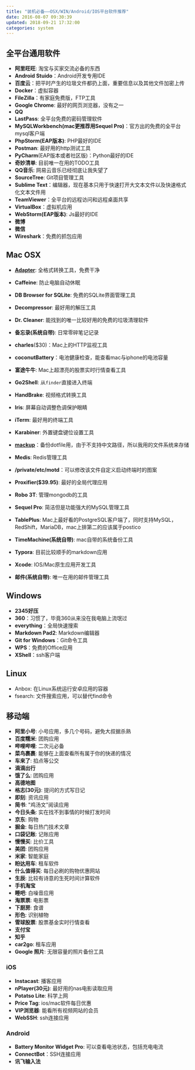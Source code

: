 ```yaml
---
title: "装机必备——OSX/WIN/Android/IOS平台软件推荐"
date: 2016-08-07 09:30:39
updated: 2018-09-21 17:32:00
categories: system
---
```

## 全平台通用软件
- **阿里旺旺**: 淘宝与买家交流必备的东西
- **Android Stuido**：Android开发专用IDE
- **百度云**：把平时产生的垃圾文件都扔上面，重要信息以及其他文件加密上传
- **Docker**：虚拟容器
- **FileZilla**：有家庭免费版，FTP工具
- **Google Chrome**: 最好的网页浏览器，没有之一
- **QQ**
- **LastPass**: 全平台免费的密码管理软件
- **MySQLWorkbench(mac更推荐用Sequel Pro)**：官方出的免费的全平台mysql客户端
- **PhpStorm(EAP版本)**: PHP最好的IDE
- **Postman**: 最好用的http测试工具
- **PyCharm**(EAP版本或者社区版)：Python最好的IDE
- **奇妙清单**: 目前唯一在用的TODO工具
- **QQ音乐**: 网易云音乐已经彻底让我失望了
- **SourceTree**: Git项目管理工具
- **Sublime Text**：编辑器，现在基本只用于快速打开大文本文件以及快速格式化文本文件用
- **TeamViewer**：全平台的远程访问和远程桌面共享
- **VirtualBox**：虚拟机应用
- **WebStorm(EAP版本)**: Js最好的IDE
- **微博**
- **微信**
- **Wireshark**：免费的抓包应用

<!--more-->

## Mac OSX
- **[Adapter](https://macroplant.com/adapter)**: 全格式转换工具，免费干净
- **Caffeine**: 防止电脑自动休眠
- **DB Browser for SQLite**: 免费的SQLite界面管理工具
- **Decompressor**: 最好用的解压工具
- **Dr. Cleaner**: 能找到的唯一比较好用的免费的垃圾清理软件


- **备忘录(系统自带)**: 日常零碎笔记记录
- **charles**($30)：Mac上的HTTP监视工具
- **coconutBattery**：电池健康检查，能查看mac与iphone的电池容量
- **富途牛牛**: Mac上超漂亮的股票实时行情查看工具
- **Go2Shell**: 从`finder`直接进入终端


- **HandBrake**: 视频格式转换工具
- **Iris**: 屏幕自动调整色调保护眼睛
- **iTerm**: 最好用的终端工具
- **Karabiner**: 外置键盘键位设置工具
- **[mackup](https://github.com/lra/mackup)**：备份dotfile用，由于不支持中文路径，所以我用的文件系统来存储
- **Medis**: Redis管理工具
- **/private/etc/motd**：可以修改该文件自定义启动终端时的图案
- **Proxifier($39.95)**: 最好的全局代理应用
- **Robo 3T**: 管理mongodb的工具
- **Sequel Pro**: 简洁但是功能强大的MySQL管理工具
- **TablePlus**: Mac上最好看的PostgreSQL客户端了，同时支持MySQL，RedShift，MariaDB，mac上排第二的应该属于postico
- **TimeMachine(系统自带)**: mac自带的系统备份工具
- **Typora**: 目前比较顺手的markdown应用
- **Xcode**: IOS/Mac原生应用开发工具
- **邮件(系统自带)**: 唯一在用的邮件管理工具

## Windows

- **2345好压**
- **360**：习惯了，毕竟360从来没在我电脑上流氓过
- **everything**：全局快速搜索
- **Markdown Pad2**: Markdown编辑器
- **Git for Windows**：Git命令工具
- **WPS**：免费的Office应用
- **XShell**：ssh客户端

## Linux

- Anbox: 在Linux系统运行安卓应用的容器
- fsearch: 文件搜索应用，可以替代find命令

## 移动端

- **阿里小号**: 小号应用，多几个号码，避免大叔据杀熟
- **百度糯米**: 团购应用
- **哔哩哔哩**: 二次元必备
- **菜鸟裹裹**: 能够在上面查看所有属于你的快递的情况
- **车来了**: 掐点等公交
- **滴滴出行**
- **饿了么**: 团购应用
- **高德地图**
- **格志(30元)**: 提问的方式写日记
- **即刻**: 资讯应用
- **简书**: "鸡汤文"阅读应用
- **今日头条**: 实在找不到事情的时候打发时间
- **京东**: 购物
- **掘金**: 每日热门技术文章
- **口袋记账**: 记账应用
- **慢慢买**: 比价工具
- **美团**: 团购应用
- **米家**: 智能家庭
- **盼达用车**: 租车软件
- **什么值得买**: 每日必刷的购物优惠网站
- **生辰**: 比较有诗意的生死时间计算软件
- **手机淘宝**
- **睡吧**: 白噪音应用
- **淘票票**: 电影票
- **下厨房**: 食谱
- **形色**: 识别植物
- **雪球股票**: 股票基金实时行情查看
- **支付宝**
- **知乎**
- **car2go**: 租车应用
- **Google 照片**: 无限容量的照片备份工具

### iOS

- **Instacast**: 播客应用
- **nPlayer(30元)**: 最好用的nas电影读取应用
- **Potatso Lite**: 科学上网
- **Price Tag**: ios/mac软件每日优惠
- **VIP浏览器**: 能看所有视频网站的会员
- **WebSSH**: ssh连接应用

### Android

- **Battery Monitor Widget Pro**: 可以查看电池状态，包括充电电流
- **ConnectBot**：SSH连接应用
- **讯飞输入法**
